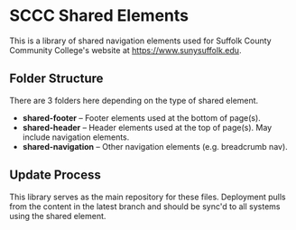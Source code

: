 # SCCC Shared Elements

This is a library of shared navigation elements used for Suffolk County Community College's website at https://www.sunysuffolk.edu.

## Folder Structure

There are 3 folders here depending on the type of shared element.

 - **shared-footer** – Footer elements used at the bottom of page(s).
 - **shared-header** – Header elements used at the top of page(s). May include navigation elements.
 - **shared-navigation** – Other navigation elements (e.g. breadcrumb nav).

## Update Process

This library serves as the main repository for these files. Deployment pulls from the content in the latest branch and should be sync'd to all systems using the shared element.